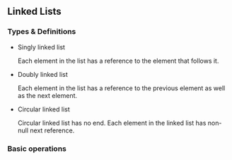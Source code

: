 ## Linked Lists
### Types & Definitions
+ Singly linked list

   Each element in the list has a reference to the element that follows it.
+ Doubly linked list

   Each element in the list has a reference to the previous element as well as the next element.
+ Circular linked list

   Circular linked list has no end. Each element in the linked list has non-null next reference.

### Basic operations
